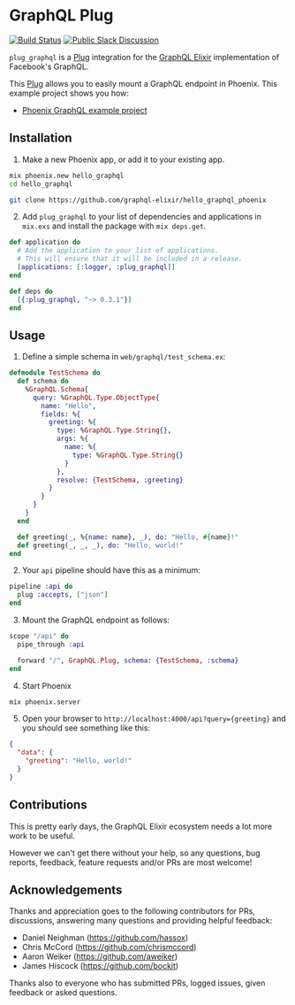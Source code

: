 # GraphQL Plug

[![Build Status](https://travis-ci.org/graphql-elixir/plug_graphql.svg)](https://travis-ci.org/graphql-elixir/plug_graphql)
[![Public Slack Discussion](https://graphql-slack.herokuapp.com/badge.svg)](https://graphql-slack.herokuapp.com/)

`plug_graphql` is a [Plug](https://github.com/elixir-lang/plug) integration for the [GraphQL Elixir](https://github.com/graphql-elixir/graphql) implementation of Facebook's GraphQL.

This [Plug](https://github.com/elixir-lang/plug) allows you to easily mount a GraphQL endpoint in Phoenix. This example project shows you how:

* [Phoenix GraphQL example project](https://github.com/graphql-elixir/hello_graphql_phoenix)

## Installation

  1. Make a new Phoenix app, or add it to your existing app.

  ```sh
  mix phoenix.new hello_graphql
  cd hello_graphql
  ```

  ```sh
  git clone https://github.com/graphql-elixir/hello_graphql_phoenix
  ```

  2. Add `plug_graphql` to your list of dependencies and applications in `mix.exs` and install the package with `mix deps.get`.

  ```elixir
  def application do
    # Add the application to your list of applications.
    # This will ensure that it will be included in a release.
    [applications: [:logger, :plug_graphql]]
  end

  def deps do
    [{:plug_graphql, "~> 0.3.1"}]
  end
  ```

## Usage

  1. Define a simple schema in `web/graphql/test_schema.ex`:

  ```elixir
  defmodule TestSchema do
    def schema do
      %GraphQL.Schema{
        query: %GraphQL.Type.ObjectType{
          name: "Hello",
          fields: %{
            greeting: %{
              type: %GraphQL.Type.String{},
              args: %{
                name: %{
                  type: %GraphQL.Type.String{}
                }
              },
              resolve: {TestSchema, :greeting}
            }
          }
        }
      }
    end

    def greeting(_, %{name: name}, _), do: "Hello, #{name}!"
    def greeting(_, _, _), do: "Hello, world!"
  end
  ```

  2. Your `api` pipeline should have this as a minimum:

  ```elixir
  pipeline :api do
    plug :accepts, ["json"]
  end
  ```

  3. Mount the GraphQL endpoint as follows:

  ```elixir
  scope "/api" do
    pipe_through :api

    forward "/", GraphQL.Plug, schema: {TestSchema, :schema}
  end
  ```

  4. Start Phoenix

  ```sh
  mix phoenix.server
  ```

  5. Open your browser to `http://localhost:4000/api?query={greeting}` and you should see something like this:

  ```json
  {
    "data": {
      "greeting": "Hello, world!"
    }
  }
  ```

## Contributions

This is pretty early days, the GraphQL Elixir ecosystem needs a lot more work to be useful.

However we can't get there without your help, so any questions, bug reports, feedback,
feature requests and/or PRs are most welcome!

## Acknowledgements

Thanks and appreciation goes to the following contributors for PRs, discussions, answering many questions and providing helpful feedback:

* Daniel Neighman (https://github.com/hassox)
* Chris McCord (https://github.com/chrismccord)
* Aaron Weiker (https://github.com/aweiker)
* James Hiscock (https://github.com/bockit)

Thanks also to everyone who has submitted PRs, logged issues, given feedback or asked questions.

